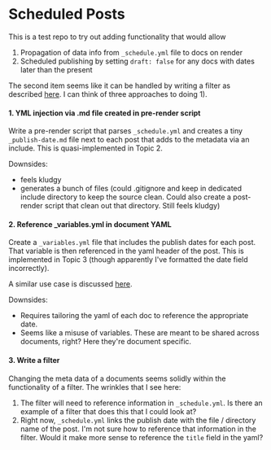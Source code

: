 # Scheduled Posts

This is a test repo to try out adding functionality that would allow

1. Propagation of data info from `_schedule.yml` file to docs on render
2. Scheduled publishing by setting `draft: false` for any docs with dates later than the present

The second item seems like it can be handled by writing a filter as described [here](https://github.com/quarto-dev/quarto-cli/discussions/3114). I can think of three approaches to doing 1).


#### 1. YML injection via .md file created in pre-render script

Write a pre-render script that parses `_schedule.yml` and creates a tiny `_publish-date.md` file next to each post that adds to the metadata via an include. This is quasi-implemented in Topic 2.

Downsides:
- feels kludgy
- generates a bunch of files (could .gitignore and keep in dedicated include directory to keep the source clean. Could also create a post-render script that clean out that directory. Still feels kludgy)

#### 2. Reference _variables.yml in document YAML

Create a `_variables.yml` file that includes the publish dates for each post. That variable is then referenced in the yaml header of the post. This is implemented in Topic 3 (though apparently I've formatted the date field incorrectly).

A similar use case is discussed [here](https://github.com/quarto-dev/quarto-cli/discussions/2865).

Downsides:
- Requires tailoring the yaml of each doc to reference the appropriate date.
- Seems like a misuse of variables. These are meant to be shared across documents, right? Here they're document specific.

#### 3. Write a filter

Changing the meta data of a documents seems solidly within the functionality of a filter. The wrinkles that I see here:

1. The filter will need to reference information in `_schedule.yml`. Is there an example of a filter that does this that I could look at?
2. Right now, `_schedule.yml` links the publish date with the file / directory name of the post. I'm not sure how to reference that information in the filter. Would it make more sense to reference the `title` field in the yaml?